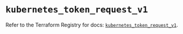 # `kubernetes_token_request_v1`

Refer to the Terraform Registry for docs: [`kubernetes_token_request_v1`](https://registry.terraform.io/providers/hashicorp/kubernetes/2.32.0/docs/resources/token_request_v1).
